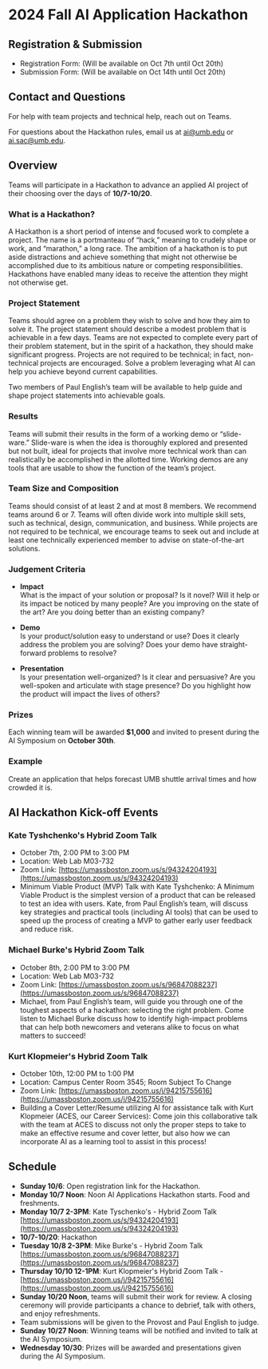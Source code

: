 # 2024 Fall AI Application Hackathon

## Registration & Submission

- Registration Form: (Will be available on Oct 7th until Oct 20th)
- Submission Form: (Will be available on Oct 14th until Oct 20th)

## Contact and Questions
For help with team projects and technical help, reach out on Teams.

For questions about the Hackathon rules, email us at ai@umb.edu or ai.sac@umb.edu.


## Overview

Teams will participate in a Hackathon to advance an applied AI project of their choosing over the days of **10/7-10/20**.

### What is a Hackathon?

A Hackathon is a short period of intense and focused work to complete a project. The name is a portmanteau of “hack,” meaning to crudely shape or work, and “marathon,” a long race. The ambition of a hackathon is to put aside distractions and achieve something that might not otherwise be accomplished due to its ambitious nature or competing responsibilities. Hackathons have enabled many ideas to receive the attention they might not otherwise get.

### Project Statement

Teams should agree on a problem they wish to solve and how they aim to solve it. The project statement should describe a modest problem that is achievable in a few days. Teams are not expected to complete every part of their problem statement, but in the spirit of a hackathon, they should make significant progress. Projects are not required to be technical; in fact, non-technical projects are encouraged. Solve a problem leveraging what AI can help you achieve beyond current capabilities.

Two members of Paul English’s team will be available to help guide and shape project statements into achievable goals.

### Results

Teams will submit their results in the form of a working demo or “slide-ware.” Slide-ware is when the idea is thoroughly explored and presented but not built, ideal for projects that involve more technical work than can realistically be accomplished in the allotted time. Working demos are any tools that are usable to show the function of the team’s project.

### Team Size and Composition

Teams should consist of at least 2 and at most 8 members. We recommend teams around 6 or 7. Teams will often divide work into multiple skill sets, such as technical, design, communication, and business. While projects are not required to be technical, we encourage teams to seek out and include at least one technically experienced member to advise on state-of-the-art solutions.

### Judgement Criteria

- **Impact** <br>
  What is the impact of your solution or proposal?
  Is it novel?
  Will it help or its impact be noticed by many people?
  Are you improving on the state of the art?
  Are you doing better than an existing company?
  
- **Demo** <br>
  Is your product/solution easy to understand or use?
  Does it clearly address the problem you are solving?
  Does your demo have straight-forward problems to resolve?

- **Presentation** <br>
  Is your presentation well-organized?
  Is it clear and persuasive?
  Are you well-spoken and articulate with stage presence?
  Do you highlight how the product will impact the lives of others?

### Prizes
   Each winning team will be awarded **$1,000** and invited to present during the AI Symposium on **October 30th**.

### Example

Create an application that helps forecast UMB shuttle arrival times and how crowded it is.

## AI Hackathon Kick-off Events

### Kate Tyshchenko's Hybrid Zoom Talk
- October 7th, 2:00 PM to 3:00 PM 
- Location: Web Lab M03-732
- Zoom Link: [https://umassboston.zoom.us/s/94324204193](https://umassboston.zoom.us/s/94324204193)
- Minimum Viable Product (MVP) Talk with Kate Tyshchenko: A Minimum Viable Product is the simplest version of a product that can be released to test an idea with users.  Kate, from Paul English’s team, will discuss key strategies and practical tools (including AI tools) that can be used to speed up the process of creating a MVP to gather early user feedback and reduce risk.

### Michael Burke's Hybrid Zoom Talk 
- October 8th, 2:00 PM to 3:00 PM
- Location: Web Lab M03-732
- Zoom Link: [https://umassboston.zoom.us/s/96847088237](https://umassboston.zoom.us/s/96847088237)
- Michael, from Paul English’s team, will guide you through one of the toughest aspects of a hackathon: selecting the right problem. Come listen to Michael Burke discuss how to identify high-impact problems that can help both newcomers and veterans alike to focus on what matters to succeed!

### Kurt Klopmeier's Hybrid Zoom Talk 
- October 10th, 12:00 PM to 1:00 PM
- Location: Campus Center Room 3545; Room Subject To Change
- Zoom Link: [https://umassboston.zoom.us/j/94215755616](https://umassboston.zoom.us/j/94215755616)
- Building a Cover Letter/Resume utilizing AI for assistance talk with Kurt Klopmeier (ACES, our Career Services): Come join this collaborative talk with the team at ACES to discuss not only the proper steps to take to make an effective resume and cover letter, but also how we can incorporate AI as a learning tool to assist in this process!

  

## Schedule

- **Sunday 10/6**: Open registration link for the Hackathon.
- **Monday 10/7 Noon**: Noon AI Applications Hackathon starts. Food and freshments.
- **Monday 10/7 2-3PM**: Kate Tyschenko's - Hybrid Zoom Talk [https://umassboston.zoom.us/s/94324204193](https://umassboston.zoom.us/s/94324204193)
- **10/7-10/20**: Hackathon
- **Tuesday 10/8 2-3PM**: Mike Burke's - Hybrid Zoom Talk [https://umassboston.zoom.us/s/96847088237](https://umassboston.zoom.us/s/96847088237)
- **Thursday 10/10 12-1PM**: Kurt Klopmeier's Hybrid Zoom Talk - [https://umassboston.zoom.us/j/94215755616](https://umassboston.zoom.us/j/94215755616)
- **Sunday 10/20 Noon**, teams will submit their work for review. A closing ceremony will provide participants a chance to debrief, talk with others,
  and enjoy refreshments.
- Team submissions will be given to the Provost and Paul English to judge.
- **Sunday 10/27 Noon**: Winning teams will be notified and invited to talk at the AI Symposium.
- **Wednesday 10/30**: Prizes will be awarded and presentations given during the AI Symposium.


